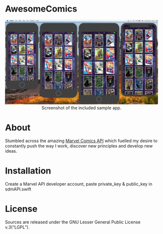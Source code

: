 # AwesomeComics

<p align="center">
  <img src="https://github.com/PJCSpencer/AwesomeComics/blob/master/thumbnail.png" alt="JSONSceneKit Sample App"/>Screenshot of the included sample app.
</p>

# About
Stumbled across the amazing <a href="https://developer.marvel.com" target="_blank">Marvel Comics API</a> which fuelled my desire to constantly push the way I work, discover new principles and develop new ideas.

# Installation
Create a Marvel API developer account, paste private_key & public_key in sdmAPI.swift

# License
Sources are released under the GNU Lesser General Public License v.3(“LGPL”).
